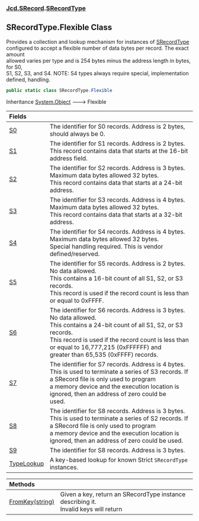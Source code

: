 ### [Jcd.SRecord](Jcd.SRecord.md 'Jcd.SRecord').[SRecordType](Jcd.SRecord.SRecordType.md 'Jcd.SRecord.SRecordType')

## SRecordType.Flexible Class

Provides a collection and lookup mechanism for instances of [SRecordType](Jcd.SRecord.SRecordType.md 'Jcd.SRecord.SRecordType')  
configured to accept a flexible number of data bytes per record. The exact amount  
allowed varies per type and is 254 bytes minus the address length in bytes, for S0,  
S1, S2, S3, and S4. NOTE: S4 types always require special, implementation defined, handling.

```csharp
public static class SRecordType.Flexible
```

Inheritance [System.Object](https://docs.microsoft.com/en-us/dotnet/api/System.Object 'System.Object') &#129106; Flexible

| Fields | |
| :--- | :--- |
| [S0](Jcd.SRecord.SRecordType.Flexible.S0.md 'Jcd.SRecord.SRecordType.Flexible.S0') | The identifier for S0 records. Address is 2 bytes, should always be 0. |
| [S1](Jcd.SRecord.SRecordType.Flexible.S1.md 'Jcd.SRecord.SRecordType.Flexible.S1') | The identifier for S1 records. Address is 2 bytes. <br/>This record contains data that starts at the 16-bit address field. |
| [S2](Jcd.SRecord.SRecordType.Flexible.S2.md 'Jcd.SRecord.SRecordType.Flexible.S2') | The identifier for S2 records. Address is 3 bytes. Maximum data bytes allowed 32 bytes.<br/>This record contains data that starts at a 24-bit address. |
| [S3](Jcd.SRecord.SRecordType.Flexible.S3.md 'Jcd.SRecord.SRecordType.Flexible.S3') | The identifier for S3 records. Address is 4 bytes. Maximum data bytes allowed 32 bytes.<br/>This record contains data that starts at a 32-bit address. |
| [S4](Jcd.SRecord.SRecordType.Flexible.S4.md 'Jcd.SRecord.SRecordType.Flexible.S4') | The identifier for S4 records. Address is 4 bytes. Maximum data bytes allowed 32 bytes.<br/>Special handling required. This is vendor defined/reserved. |
| [S5](Jcd.SRecord.SRecordType.Flexible.S5.md 'Jcd.SRecord.SRecordType.Flexible.S5') | The identifier for S5 records. Address is 2 bytes. No data allowed.<br/>This contains a 16-bit count of all S1, S2, or S3 records.<br/>This record is used if the record count is less than or equal to 0xFFFF. |
| [S6](Jcd.SRecord.SRecordType.Flexible.S6.md 'Jcd.SRecord.SRecordType.Flexible.S6') | The identifier for S6 records. Address is 3 bytes. No data allowed.<br/>This contains a 24-bit count of all S1, S2, or S3 records.<br/>This record is used if the record count is less than or equal to 16,777,215 (0xFFFFFF) and <br/>greater than 65,535 (0xFFFF) records. |
| [S7](Jcd.SRecord.SRecordType.Flexible.S7.md 'Jcd.SRecord.SRecordType.Flexible.S7') | The identifier for S7 records. Address is 4 bytes. <br/>This is used to terminate a series of S3 records. If a SRecord file is only used to program<br/>a memory device and the execution location is ignored, then an address of zero could be<br/>used. |
| [S8](Jcd.SRecord.SRecordType.Flexible.S8.md 'Jcd.SRecord.SRecordType.Flexible.S8') | The identifier for S8 records. Address is 3 bytes. <br/>This is used to terminate a series of S2 records. If a SRecord file is only used to program<br/>a memory device and the execution location is ignored, then an address of zero could be used. |
| [S9](Jcd.SRecord.SRecordType.Flexible.S9.md 'Jcd.SRecord.SRecordType.Flexible.S9') | The identifier for S8 records. Address is 3 bytes. |
| [TypeLookup](Jcd.SRecord.SRecordType.Flexible.TypeLookup.md 'Jcd.SRecord.SRecordType.Flexible.TypeLookup') | A key-based lookup for known Strict `SRecordType` instances. |

| Methods | |
| :--- | :--- |
| [FromKey(string)](Jcd.SRecord.SRecordType.Flexible.FromKey(string).md 'Jcd.SRecord.SRecordType.Flexible.FromKey(string)') | Given a key, return an SRecordType instance describing it.<br/>Invalid keys will return |
